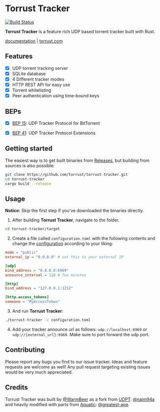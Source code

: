 # Torrust Tracker

[![Build Status](https://app.travis-ci.com/torrust/torrust-tracker.svg?branch=master)](https://app.travis-ci.com/torrust/torrust-tracker)

__Torrust Tracker__ is a feature rich UDP based torrent tracker built with Rust.

[documentation](https://torrust.github.io/torrust-tracker/) | [torrust.com]()

## Features
* [X] UDP torrent tracking server
* [X] SQLite database
* [X] 4 Different tracker modes
* [X] HTTP REST API for easy use
* [X] Torrent whitelisting
* [X] Peer authentication using time-bound keys

## BEPs
* [X] [BEP 15](http://www.bittorrent.org/beps/bep_0015.html): UDP Tracker Protocol for BitTorrent
* [X] [BEP 41](http://bittorrent.org/beps/bep_0041.html): UDP Tracker Protocol Extensions


## Getting started
The easiest way is to get built binaries from [Releases](https://github.com/torrust/torrust-tracker/releases),
but building from sources is also possible:

```bash
git clone https://github.com/torrust/torrust-tracker.git
cd torrust-tracker
cargo build --release
```

## Usage
__Notice:__ Skip the first step if you've downloaded the binaries directly.

1. After building __Torrust Tracker__, navigate to the folder.
```bash
cd torrust-tracker/target
```

2. Create a file called `configuration.toml` with the following contents and change the [configuration](https://torrust.github.io/torrust-tracker/CONFIG.html) according to your liking:
```toml
mode = "public"
external_ip = "0.0.0.0" # set this to your external IP

[udp]
bind_address = "0.0.0.0:6969"
announce_interval = 120 # Two minutes

[http]
bind_address = "127.0.0.1:1212"

[http.access_tokens]
someone = "MyAccessToken"
```

3. And run __Torrust Tracker__:
```bash
./torrust-tracker -c configuration.toml
```

4. Add your tracker announce url as follows:
`udp://localhost:6969` or `udp://{external_url}:6969`.
Make sure to port forward the udp port.

## Contributing
Please report any bugs you find to our issue tracker. Ideas and feature requests are welcome as well!
Any pull request targeting existing issues would be very much appreciated.

## Credits
Torrust Tracker was built by [@WarmBeer](https://github.com/WarmBeer)
as a fork from [UDPT](https://github.com/naim94a/udpt): [@naim94a](https://github.com/naim94a)
and heavily modified with parts from [Aquatic](https://github.com/greatest-ape/aquatic): [@greatest-ape](https://github.com/greatest-ape).
